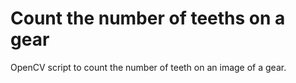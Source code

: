 # Count the number of teeths on a gear

OpenCV script to count the number of teeth on an image of a gear.
